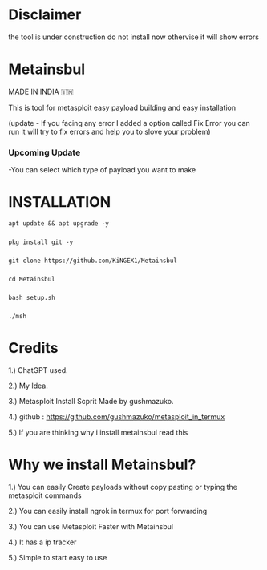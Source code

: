 # Disclaimer

the tool is under construction
do not install now othervise it will show errors

# Metainsbul

MADE IN INDIA 🇮🇳

This is tool for metasploit easy payload building and easy installation 

(update - If you facing any error I added a option called Fix Error you can run it will try to fix errors and help you to slove your problem)

### Upcoming Update

-You can select which type of payload you want to make

###
# INSTALLATION

    apt update && apt upgrade -y
### 
    pkg install git -y
###       
    git clone https://github.com/KiNGEX1/Metainsbul
### 
    cd Metainsbul
###
    bash setup.sh
### 
    ./msh

# Credits

1.) ChatGPT used.

2.) My Idea.

3.) Metasploit Install Scprit Made by gushmazuko.

4.) github : https://github.com/gushmazuko/metasploit_in_termux

5.) If you are thinking why i install metainsbul read this 

# Why we install Metainsbul?

1.) You can easily Create payloads without copy pasting or typing the metasploit commands

2.) You can easily install ngrok in termux for port forwarding 

3.) You can use Metasploit Faster with Metainsbul

4.) It has a ip tracker

5.) Simple to start easy to use

